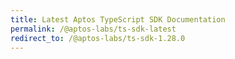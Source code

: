 ```yaml
---
title: Latest Aptos TypeScript SDK Documentation
permalink: /@aptos-labs/ts-sdk-latest
redirect_to: /@aptos-labs/ts-sdk-1.28.0
---
```

